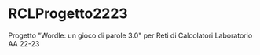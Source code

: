 # RCLProgetto2223
Progetto "Wordle: un gioco di parole 3.0" per Reti di Calcolatori Laboratorio AA 22-23 
